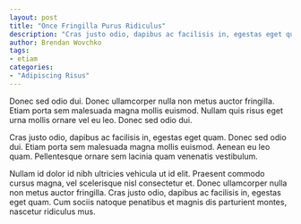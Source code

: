 ```yaml
---
layout: post
title: "Once Fringilla Purus Ridiculus"
description: "Cras justo odio, dapibus ac facilisis in, egestas eget quam. Morbi leo risus, porta ac consectetur ac, vestibulum at eros."
author: Brendan Wovchko
tags:
- etiam
categories:
- "Adipiscing Risus"
---
```


Donec sed odio dui. Donec ullamcorper nulla non metus auctor fringilla. Etiam porta sem malesuada magna mollis euismod. Nullam quis risus eget urna mollis ornare vel eu leo. Donec sed odio dui.

Cras justo odio, dapibus ac facilisis in, egestas eget quam. Donec sed odio dui. Etiam porta sem malesuada magna mollis euismod. Aenean eu leo quam. Pellentesque ornare sem lacinia quam venenatis vestibulum.

Nullam id dolor id nibh ultricies vehicula ut id elit. Praesent commodo cursus magna, vel scelerisque nisl consectetur et. Donec ullamcorper nulla non metus auctor fringilla. Cras justo odio, dapibus ac facilisis in, egestas eget quam. Cum sociis natoque penatibus et magnis dis parturient montes, nascetur ridiculus mus.

